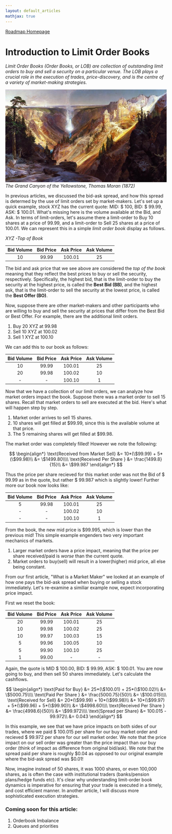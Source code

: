 ```yaml
---
layout: default_articles
mathjax: true
---
```

[Roadmap Homepage](../articles_index.md)

#  Introduction to Limit Order Books 
*Limit Order Books (Order Books, or LOB) are collection of outstanding limit orders to buy and sell a security on a particular venue. The LOB plays a crucial role in the execution of trades, price-discovery, and is the centre of a variety of market-making strategies.*

![Canyon](canyon.jpg)   
*The Grand Canyon of the Yellowstone, Thomas Moran (1872)*


In previous articles, we discussed the bid-ask spread, and how this spread is determed by the use of limit orders set by market-makers. Let's set up a quick example, stock XYZ has the current quote: MID: $ 100, BID: $ 99.99, ASK: $ 100.01. What's missing here is the volume available at the Bid, and Ask. In terms of limit-orders, let's assume there a limit-order to Buy 10 shares at a price of 99.99, and a limit-order to Sell 25 shares at a price of 100.01. We can represent this in a simple *limit order book* display as follows. 

*XYZ -Top of Book*

| Bid Volume | Bid Price | Ask Price | Ask Volume |
|:----------:|:---------:|:---------:|:----------:|
|     10     |   99.99   |   100.01  |     25     |

The bid and ask price that we see above are considered the *top of the book* meaning that they reflect the best prices to buy or sell the security, respectively. Specifically, the highest bid, that is the limit-order to buy the security at the highest price, is called the **Best Bid (BB)**, and the highest ask, that is the limit-order to sell the security at the lowest price, is called the **Best Offer (BO)**.

Now, suppose there are other market-makers and other participants who are willing to buy and sell the security at prices that differ from the Best Bid or Best Offer. For example, there are the  additional limit orders. 

1. Buy 20 XYZ at 99.98
2. Sell 10 XYZ at 100.02
3. Sell 1 XYZ at 100.10

We can add this to our book as follows:

| Bid Volume | Bid Price | Ask Price | Ask Volume |
|:----------:|:---------:|:---------:|:----------:|
|     10     |   99.99   |   100.01  |     25     |
|     20     |   99.98   |   100.02  |     10     |
|     -     |   -  |   100.10  |     1     |



Now that we have a collection of our limit orders, we can analyze how market orders impact the book. Suppose there was a market order to sell 15 shares. Recall that market orders to sell are executed at the bid. Here's what will happen step by step.

1. Market order arrives to sell 15 shares.
2. 10 shares will get filled at $99.99, since this is the available volume at that price.
3. The 5 remaining shares will get filled at $99.98. 

The market order was completely filled! However we note the following:

$$
\begin{align*}
\text{Received from Market Sell} &= 10*(\$99.99) + 5*(\$99.98)\\
&= \$1499.80\\\\
\text{Received Per Share } &= \frac{1499.8}{15}\\
&= \$99.987
\end{align*}
$$

Thus the price per share recieved for this market order was not the Bid of $ 99.99 as in the quote, but rather $ 99.987 which is slightly lower! Further more our book now looks like:

| Bid Volume | Bid Price | Ask Price | Ask Volume |
|:----------:|:---------:|:---------:|:----------:|
|     5     |   99.98   |   100.01  |     25     |
|     -     |   -   |   100.02  |     10     |
|     -     |   -  |   100.10  |     1     |


From the book, the new mid price is \$99.995, which is lower than the previous mid! This simple example engenders two very important mechanics of markets.

1. Larger market orders have a price impact, meaning that the price per share received/paid is *worse* than the current quote.
2. Market orders to buy(sell) will result in a lower(higher) mid price, all else being constant. 

From our first article, "What is a Market Maker" we looked at an example of how one pays the bid-ask spread when buying or selling a stock immediately. Let's re-examine a similiar example now, expect incorporating price impact. 

First we reset the book:

 Bid Volume | Bid Price | Ask Price | Ask Volume |
|:----------:|:---------:|:---------:|:----------:|
|     20     |   99.99   |   100.01  |     25     |
|     10     |   99.98   |   100.02  |     25     |
|     10     |   99.97   |   100.03  |     15     |
|     5     |   99.96   |    100.05 |     10     |
|     5     |   99.90   |   100.10  |     25     |
|     1     |   99.00   |   -  |     -     |

Again, the quote is MID $ 100.00, BID: $ 99.99, ASK: $ 100.01.
You are now going to buy, and then sell 50 shares immediately. Let's calculate the cashflows.

$$
\begin{align*}
\text{Paid for Buy} &= 25*(\$100.01) + 25*(\$100.02)\\
&= \$5000.75\\\\
\text{Paid Per Share } &= \frac{5000.75}{50}\\
&= \$100.015\\\\
\text{Received for Sell} &= 20*(\$99.99) + 10*(\$99.98)\\
&+ 10*(\$99.97) + 5*(\$99.96) + 5*(\$99.90)\\
&= \$4998.60\\\\
\text{Received Per Share } &= \frac{4998.6}{50}\\
&= \$99.972\\\\
\text{Spread per Share} &= 100.015 - 99.972\\
&= 0.043
\end{align*}
$$

In this example, we see that we have price impacts on both sides of our trades, where we paid $ 100.015 per share for our buy market order and recieved $ 99.972 per share for our sell market order. We note that the price impact on our sell order was greater than the price impact than our buy order (think of impact as difference from original bid/ask). We note that the spread paid per share is roughly $0.04 as opposed to our original example where the bid-ask spread was $0.01! 

Now, imagine instead of 50 shares, it was 1000 shares, or even 100,000 shares, as is often the case with institutional traders (banks/pension plans/hedge funds etc). It's clear why understanding limit-order book dynamics is imperative for ensuring that your trade is executed in a timely, and cost efficient manner. In another article, I will discuss more sophisticated execution strategies. 



### Coming soon for this article: 
1. Orderbook Imbalance 
6. Queues and priorities

